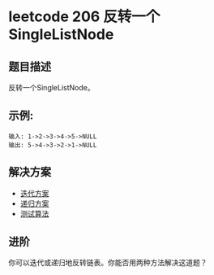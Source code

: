 # leetcode 206 反转一个SingleListNode

## 题目描述

反转一个SingleListNode。

## 示例:

```
输入: 1->2->3->4->5->NULL
输出: 5->4->3->2->1->NULL
```

## 解决方案

* [迭代方案](https://github.com/lflxp/accumulation/blob/master/algorithm/reverselinkedlist/reverse-linked-list.go)
* [递归方案](https://github.com/lflxp/accumulation/blob/master/algorithm/reverselinkedlist/reverse-linked-list.go)
* [测试算法](https://github.com/lflxp/accumulation/blob/master/algorithm/reverselinkedlist/reverse-linked-list_test.go)

## 进阶

你可以迭代或递归地反转链表。你能否用两种方法解决这道题？